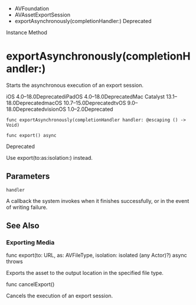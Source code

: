 

- AVFoundation
- AVAssetExportSession
-  exportAsynchronously(completionHandler:) Deprecated

Instance Method

# exportAsynchronously(completionHandler:)

Starts the asynchronous execution of an export session.

iOS 4.0–18.0DeprecatediPadOS 4.0–18.0DeprecatedMac Catalyst 13.1–18.0DeprecatedmacOS 10.7–15.0DeprecatedtvOS 9.0–18.0DeprecatedvisionOS 1.0–2.0Deprecated

``` source
func exportAsynchronously(completionHandler handler: @escaping () -> Void)
```

``` source
func export() async
```

Deprecated

Use export(to:as:isolation:) instead.

## Parameters 

`handler`  

A callback the system invokes when it finishes successfully, or in the event of writing failure.

## See Also

### Exporting Media

func export(to: URL, as: AVFileType, isolation: isolated (any Actor)?) async throws

Exports the asset to the output location in the specified file type.

func cancelExport()

Cancels the execution of an export session.

